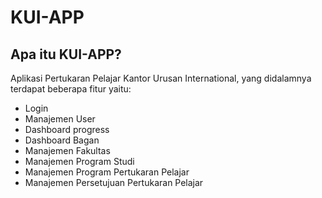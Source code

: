 # KUI-APP

## Apa itu KUI-APP?

Aplikasi Pertukaran Pelajar Kantor Urusan International, yang didalamnya terdapat beberapa fitur yaitu:
- Login
- Manajemen User
- Dashboard progress
- Dashboard Bagan 
- Manajemen Fakultas
- Manajemen Program Studi
- Manajemen Program Pertukaran Pelajar
- Manajemen Persetujuan Pertukaran Pelajar
